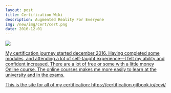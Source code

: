 ```yaml
---
layout: post
title: Certification Wiki
description: Augmented Reality For Everyone
img: /new/img/cert/cert.png
date: 2016-12-01
---
```


<div class="img_row">
	<a href="{{ site.baseurl }}/new/img/cert/cert2.png"><img class="col one" src="{{ site.baseurl }}/img/cert/cert2.png" 
</div>



My certification journey started december 2016. Having completed some modules, and attending a lot of self-taught experience—I felt my ability and confident increased. There are a lot of free or some with a little money Online course. The online courses makes me more easily to learn at the university and in the exams.

This is the site for all of my certification: https://certification.gitbook.io/cevi/
